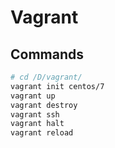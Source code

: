 # Vagrant

## Commands

```bash
# cd /D/vagrant/
vagrant init centos/7
vagrant up
vagrant destroy
vagrant ssh
vagrant halt
vagrant reload
```
